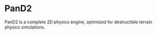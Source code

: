 # PanD2
PanD2 is a complete 2D physics engine, optimized for destructible terrain physics simulations.
